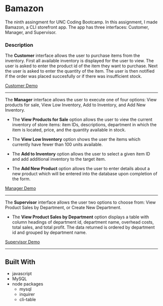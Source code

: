 # Bamazon

The ninth assingment for UNC Coding Bootcamp. In this assignment, I made Bamazon, a CLI storefront app. The app has three interfaces: Customer, Manager, and Supervisor.

### Description

The **Customer** interface allows the user to purchase items from the inventory. First all available inventory is displayed for the user to view. The user is asked to enter the product id of the item they want to purchase. Next the user is asked to enter the quantity of the item. The user is then notified if the order was placed succesfully or if there was insufficient stock.

[Customer Demo](https://drive.google.com/file/d/1f4JqF2VdF7ScGDpJusFbaRmxL2G-Lg-j/view)

---

The **Manager** interface allows the user to execute one of four options: View products for sale, View Low Inventory, Add to Inventory, and Add New Inventory.

* The **View Products for Sale** option allows the user to view the current inventory of store items: item IDs, descriptions, department in which the item is located, price, and the quantity available in stock.

* The **View Low Inventory** option shows the user the items which currently have fewer than 100 units available.

* The **Add to Inventory** option allows the user to select a given item ID and add additional inventory to the target item.

* The **Add New Product** option allows the user to enter details about a new product which will be entered into the database upon completion of the form.

[Manager Demo](https://drive.google.com/file/d/1jjPSHJprLyhTvjXYV6ogyrvPH9SQvrnD/view)

---

The **Supervisor** interface allows the user two options to choose from: View Product Sales by Department, or Create New Department.

* The **View Product Sales by Department** option displays a table with column headings of department id, department name, overhead costs, total sales, and total profit. The data returned is ordered by department id and grouped by department name.

[Supervisor Demo](https://drive.google.com/file/d/1WDf-by0vFD3g8HxTb_S8qG7Vlr_OGZML/view)

---

## Built With

* javascript
* MySQL
* node packages
  * mysql
  * inquirer
  * cli-table
